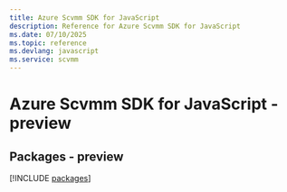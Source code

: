 ```yaml
---
title: Azure Scvmm SDK for JavaScript
description: Reference for Azure Scvmm SDK for JavaScript
ms.date: 07/10/2025
ms.topic: reference
ms.devlang: javascript
ms.service: scvmm
---
```

# Azure Scvmm SDK for JavaScript - preview
## Packages - preview
[!INCLUDE [packages](scvmm-index.md)]